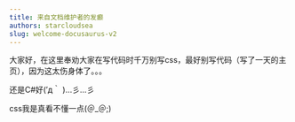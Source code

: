 ```yaml
---
title: 来自文档维护者的发癫
authors: starcloudsea
slug: welcome-docusaurus-v2
---
```

大家好，在这里奉劝大家在写代码时千万别写css，最好别写代码（写了一天的主页），因为这太伤身体了。。。

还是C#好(′д｀ )…彡…彡

css我是真看不懂一点(＠_＠;)

